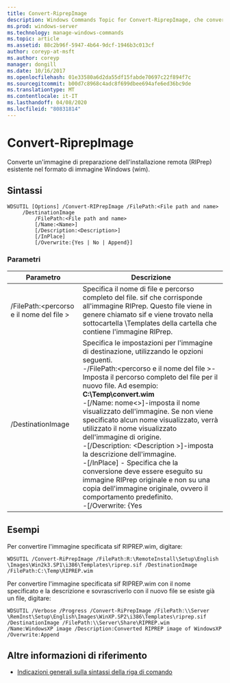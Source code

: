 ```yaml
---
title: Convert-RiprepImage
description: Windows Commands Topic for Convert-RiprepImage, che converte un'immagine di preparazione dell'installazione remota (RIPrep) esistente nel formato immagine Windows (wim).
ms.prod: windows-server
ms.technology: manage-windows-commands
ms.topic: article
ms.assetid: 88c2b96f-5947-4b64-9dcf-1946b3c013cf
author: coreyp-at-msft
ms.author: coreyp
manager: dongill
ms.date: 10/16/2017
ms.openlocfilehash: 01e33580a6d2da55df15fabde70697c22f894f7c
ms.sourcegitcommit: b00d7c8968c4adc8f699dbee694afe6ed36bc9de
ms.translationtype: MT
ms.contentlocale: it-IT
ms.lasthandoff: 04/08/2020
ms.locfileid: "80831814"
---
```

# <a name="convert-riprepimage"></a>Convert-RiprepImage

Converte un'immagine di preparazione dell'installazione remota (RIPrep) esistente nel formato di immagine Windows (wim).

## <a name="syntax"></a>Sintassi

```
WDSUTIL [Options] /Convert-RIPrepImage /FilePath:<File path and name>
     /DestinationImage
         /FilePath:<File path and name>
         [/Name:<Name>]
         [/Description:<Description>]
         [/InPlace]
         [/Overwrite:{Yes | No | Append}]
```

### <a name="parameters"></a>Parametri

|            Parametro            |                                                                                                                                                                                                                                                                                                               Descrizione                                                                                                                                                                                                                                                                                                                |
|---------------------------------|------------------------------------------------------------------------------------------------------------------------------------------------------------------------------------------------------------------------------------------------------------------------------------------------------------------------------------------------------------------------------------------------------------------------------------------------------------------------------------------------------------------------------------------------------------------------------------------------------------------------------------------|
| /FilePath:\<percorso e il nome del file > |                                                                                                                                                                                                       Specifica il nome di file e percorso completo del file. sif che corrisponde all'immagine RIPrep. Questo file viene in genere chiamato sif e viene trovato nella sottocartella \Templates della cartella che contiene l'immagine RIPrep.                                                                                                                                                                                                       |
|        /DestinationImage        | Specifica le impostazioni per l'immagine di destinazione, utilizzando le opzioni seguenti.</br>-/FilePath:\<percorso e il nome del file >-Imposta il percorso completo del file per il nuovo file. Ad esempio: **C:\Temp\convert.wim**</br>-[/Name: nome\<>]-imposta il nome visualizzato dell'immagine. Se non viene specificato alcun nome visualizzato, verrà utilizzato il nome visualizzato dell'immagine di origine.</br>-[/Description: \<Description >]-imposta la descrizione dell'immagine.</br>-[/InPlace] - Specifica che la conversione deve essere eseguito su immagine RIPrep originale e non su una copia dell'immagine originale, ovvero il comportamento predefinito.</br>-[/Overwrite: {Yes |

## <a name="examples"></a><a name=BKMK_examples></a>Esempi

Per convertire l'immagine specificata sif RIPREP.wim, digitare:
```
WDSUTIL /Convert-RiPrepImage /FilePath:R:\RemoteInstall\Setup\English
\Images\Win2k3.SP1\i386\Templates\riprep.sif /DestinationImage
/FilePath:C:\Temp\RIPREP.wim
```
Per convertire l'immagine specificata sif RIPREP.wim con il nome specificato e la descrizione e sovrascriverlo con il nuovo file se esiste già un file, digitare:
```
WDSUTIL /Verbose /Progress /Convert-RiPrepImage /FilePath:\\Server
\RemInst\Setup\English\Images\WinXP.SP2\i386\Templates\riprep.sif
/DestinationImage /FilePath:\\Server\Share\RIPREP.wim
/Name:WindowsXP image /Description:Converted RIPREP image of WindowsXP
/Overwrite:Append
```

## <a name="additional-references"></a>Altre informazioni di riferimento

- [Indicazioni generali sulla sintassi della riga di comando](command-line-syntax-key.md)
